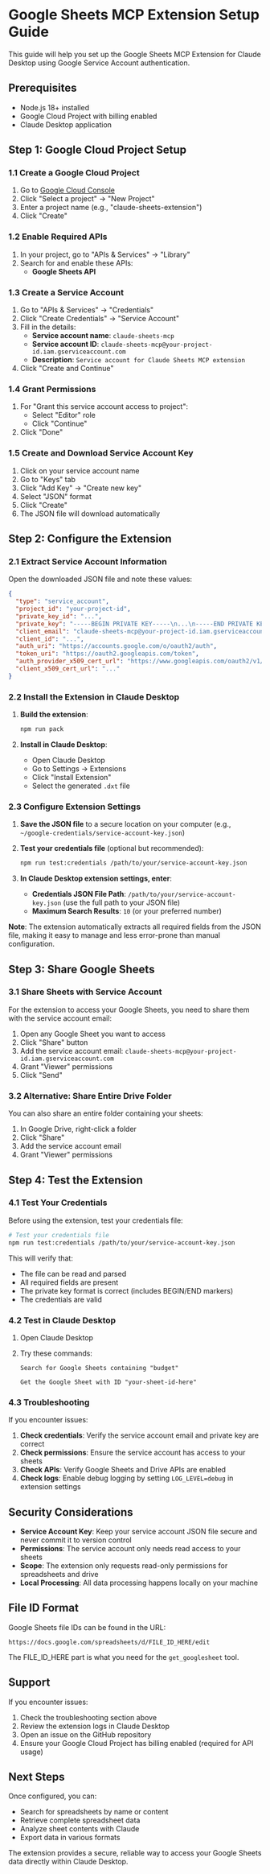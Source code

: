 # Google Sheets MCP Extension Setup Guide

This guide will help you set up the Google Sheets MCP Extension for Claude Desktop using Google Service Account authentication.

## Prerequisites

- Node.js 18+ installed
- Google Cloud Project with billing enabled
- Claude Desktop application

## Step 1: Google Cloud Project Setup

### 1.1 Create a Google Cloud Project

1. Go to [Google Cloud Console](https://console.cloud.google.com/)
2. Click "Select a project" → "New Project"
3. Enter a project name (e.g., "claude-sheets-extension")
4. Click "Create"

### 1.2 Enable Required APIs

1. In your project, go to "APIs & Services" → "Library"
2. Search for and enable these APIs:
   - **Google Sheets API**

### 1.3 Create a Service Account

1. Go to "APIs & Services" → "Credentials"
2. Click "Create Credentials" → "Service Account"
3. Fill in the details:
   - **Service account name**: `claude-sheets-mcp`
   - **Service account ID**: `claude-sheets-mcp@your-project-id.iam.gserviceaccount.com`
   - **Description**: `Service account for Claude Sheets MCP extension`
4. Click "Create and Continue"

### 1.4 Grant Permissions

1. For "Grant this service account access to project":
   - Select "Editor" role
   - Click "Continue"
2. Click "Done"

### 1.5 Create and Download Service Account Key

1. Click on your service account name
2. Go to "Keys" tab
3. Click "Add Key" → "Create new key"
4. Select "JSON" format
5. Click "Create"
6. The JSON file will download automatically

## Step 2: Configure the Extension

### 2.1 Extract Service Account Information

Open the downloaded JSON file and note these values:

```json
{
  "type": "service_account",
  "project_id": "your-project-id",
  "private_key_id": "...",
  "private_key": "-----BEGIN PRIVATE KEY-----\n...\n-----END PRIVATE KEY-----\n",
  "client_email": "claude-sheets-mcp@your-project-id.iam.gserviceaccount.com",
  "client_id": "...",
  "auth_uri": "https://accounts.google.com/o/oauth2/auth",
  "token_uri": "https://oauth2.googleapis.com/token",
  "auth_provider_x509_cert_url": "https://www.googleapis.com/oauth2/v1/certs",
  "client_x509_cert_url": "..."
}
```

### 2.2 Install the Extension in Claude Desktop

1. **Build the extension**:
   ```bash
   npm run pack
   ```

2. **Install in Claude Desktop**:
   - Open Claude Desktop
   - Go to Settings → Extensions
   - Click "Install Extension"
   - Select the generated `.dxt` file

### 2.3 Configure Extension Settings

1. **Save the JSON file** to a secure location on your computer (e.g., `~/google-credentials/service-account-key.json`)

2. **Test your credentials file** (optional but recommended):
   ```bash
   npm run test:credentials /path/to/your/service-account-key.json
   ```

3. **In Claude Desktop extension settings, enter**:
   - **Credentials JSON File Path**: `/path/to/your/service-account-key.json` (use the full path to your JSON file)
   - **Maximum Search Results**: `10` (or your preferred number)

**Note**: The extension automatically extracts all required fields from the JSON file, making it easy to manage and less error-prone than manual configuration.

## Step 3: Share Google Sheets

### 3.1 Share Sheets with Service Account

For the extension to access your Google Sheets, you need to share them with the service account email:

1. Open any Google Sheet you want to access
2. Click "Share" button
3. Add the service account email: `claude-sheets-mcp@your-project-id.iam.gserviceaccount.com`
4. Grant "Viewer" permissions
5. Click "Send"

### 3.2 Alternative: Share Entire Drive Folder

You can also share an entire folder containing your sheets:

1. In Google Drive, right-click a folder
2. Click "Share"
3. Add the service account email
4. Grant "Viewer" permissions

## Step 4: Test the Extension

### 4.1 Test Your Credentials

Before using the extension, test your credentials file:

```bash
# Test your credentials file
npm run test:credentials /path/to/your/service-account-key.json
```

This will verify that:
- The file can be read and parsed
- All required fields are present
- The private key format is correct (includes BEGIN/END markers)
- The credentials are valid

### 4.2 Test in Claude Desktop

1. Open Claude Desktop
2. Try these commands:
   ```
   Search for Google Sheets containing "budget"
   ```
   
   ```
   Get the Google Sheet with ID "your-sheet-id-here"
   ```

### 4.3 Troubleshooting

If you encounter issues:

1. **Check credentials**: Verify the service account email and private key are correct
2. **Check permissions**: Ensure the service account has access to your sheets
3. **Check APIs**: Verify Google Sheets and Drive APIs are enabled
4. **Check logs**: Enable debug logging by setting `LOG_LEVEL=debug` in extension settings

## Security Considerations

- **Service Account Key**: Keep your service account JSON file secure and never commit it to version control
- **Permissions**: The service account only needs read access to your sheets
- **Scope**: The extension only requests read-only permissions for spreadsheets and drive
- **Local Processing**: All data processing happens locally on your machine

## File ID Format

Google Sheets file IDs can be found in the URL:
```
https://docs.google.com/spreadsheets/d/FILE_ID_HERE/edit
```

The FILE_ID_HERE part is what you need for the `get_googlesheet` tool.

## Support

If you encounter issues:

1. Check the troubleshooting section above
2. Review the extension logs in Claude Desktop
3. Open an issue on the GitHub repository
4. Ensure your Google Cloud Project has billing enabled (required for API usage)

## Next Steps

Once configured, you can:

- Search for spreadsheets by name or content
- Retrieve complete spreadsheet data
- Analyze sheet contents with Claude
- Export data in various formats

The extension provides a secure, reliable way to access your Google Sheets data directly within Claude Desktop. 